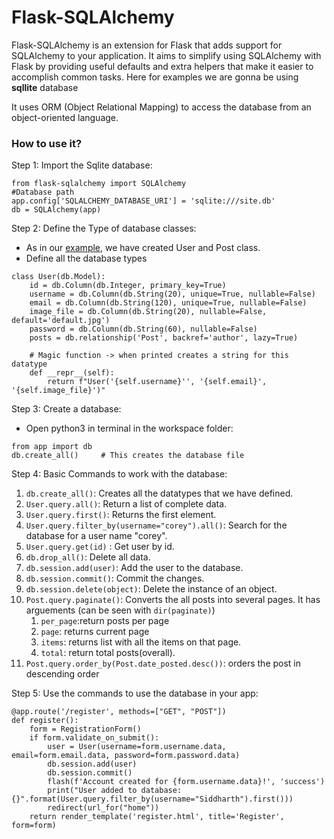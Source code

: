 # Flask-SQLAlchemy
Flask-SQLAlchemy is an extension for Flask that adds support for SQLAlchemy to your application. It aims to simplify using SQLAlchemy with Flask by providing useful defaults and extra helpers that make it easier to accomplish common tasks.
Here for examples we are gonna be using **sqllite** database

It uses ORM (Object Relational Mapping) to access the database from an object-oriented language.

### How to use it?

Step 1: Import the Sqlite database:<br>
``` 
from flask-sqlalchemy import SQLAlchemy
#Database path
app.config['SQLALCHEMY_DATABASE_URI'] = 'sqlite:///site.db' 
db = SQLAlchemy(app)
```

Step 2: Define the Type of database classes:<br>
- As in our [example](example_app/app.py), we have created User and Post class.
- Define all the database types
  
```
class User(db.Model):
    id = db.Column(db.Integer, primary_key=True)
    username = db.Column(db.String(20), unique=True, nullable=False)
    email = db.Column(db.String(120), unique=True, nullable=False)
    image_file = db.Column(db.String(20), nullable=False, default='default.jpg')
    password = db.Column(db.String(60), nullable=False)
    posts = db.relationship('Post', backref='author', lazy=True)

    # Magic function -> when printed creates a string for this datatype
    def __repr__(self):
        return f"User('{self.username}'', '{self.email}', '{self.image_file}')"

```

Step 3: Create a database:<br>
- Open python3 in terminal in the workspace folder:
  
```
from app import db
db.create_all()     # This creates the database file
```


Step 4: Basic Commands to work with the database:

1. `db.create_all()`: Creates all the datatypes that we have defined.
2. `User.query.all()`: Return a list of complete data.
3. `User.query.first()`: Returns the first element.
4. `User.query.filter_by(username="corey").all()`: Search for the database for a user name "corey".
5. `User.query.get(id)` : Get user by id.
6. `db.drop_all()`: Delete all data.
7. `db.session.add(user)`: Add the user to the database.
8. `db.session.commit()`: Commit the changes.
9. `db.session.delete(object)`: Delete the instance of an object.
10. `Post.query.paginate()`: Converts the all posts into several pages. It has arguements (can be seen with `dir(paginate)`)
    1.  `per_page`:return posts per page
    2.  `page`: returns current page
    3.  `items`: returns list with all the items on that page.
    4.  `total`: return total posts(overall).
11. `Post.query.order_by(Post.date_posted.desc())`: orders the post in descending order

Step 5: Use the commands to use the database in your app:

```
@app.route('/register', methods=["GET", "POST"])
def register():
    form = RegistrationForm()
    if form.validate_on_submit():
        user = User(username=form.username.data, email=form.email.data, password=form.password.data)
        db.session.add(user)
        db.session.commit()
        flash(f'Account created for {form.username.data}!', 'success')
        print("User added to database: {}".format(User.query.filter_by(username="Siddharth").first()))
        redirect(url_for("home"))
    return render_template('register.html', title='Register', form=form)
```